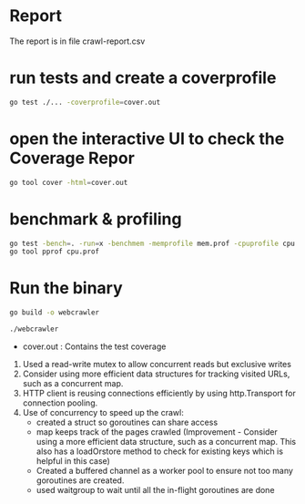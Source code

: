 # Report

The report is in file crawl-report.csv

# run tests and create a coverprofile

```sh
go test ./... -coverprofile=cover.out
```

# open the interactive UI to check the Coverage Repor

```sh
go tool cover -html=cover.out
```

# benchmark & profiling

```sh
go test -bench=. -run=x -benchmem -memprofile mem.prof -cpuprofile cpu.prof -benchtime=10s > 0.bench
go tool pprof cpu.prof

```

# Run the binary

```sh
go build -o webcrawler

./webcrawler
```

- cover.out : Contains the test coverage

1. Used a read-write mutex to allow concurrent reads but exclusive writes
2. Consider using more efficient data structures for tracking visited URLs, such as a concurrent map.
3. HTTP client is reusing connections efficiently by using http.Transport for connection pooling.
4. Use of concurrency to speed up the crawl:
   - created a struct so goroutines can share access
   - map keeps track of the pages crawled (Improvement - Consider using a more efficient data structure, such as a concurrent map. This also has a loadOrstore method to check for existing keys which is helpful in this case)
   - Created a buffered channel as a worker pool to ensure not too many goroutines are created.
   - used waitgroup to wait until all the in-flight goroutines are done
